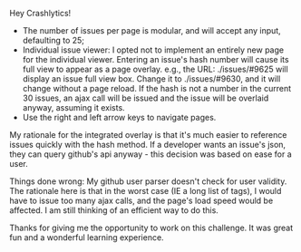 Hey Crashlytics!

- The number of issues per page is modular, and will accept any input, defaulting to 25;
- Individual issue viewer: I opted not to implement an entirely new page for the 
  individual viewer. Entering an issue's hash number will cause its full view to appear as a page overlay.
  e.g., the URL: ./issues/#9625 will display an issue full view box. Change it to ./issues/#9630, and it will change without a page reload.
  If the hash is not a number in the current 30 issues, an ajax call will be issued and the issue will be overlaid anyway, assuming it exists.
- Use the right and left arrow keys to navigate pages.

My rationale for the integrated overlay is that it's much easier to reference issues quickly with the hash method. If a developer wants an issue's json,
they can query github's api anyway - this decision was based on ease for a user.

Things done wrong: My github user parser doesn't check for user validity. The rationale here is that in the worst case (IE a long list of tags), I would have to issue 
too many ajax calls, and the page's load speed would be affected. I am still thinking of an efficient way to do this.

Thanks for giving me the opportunity to work on this challenge. It was great fun and a wonderful learning experience.